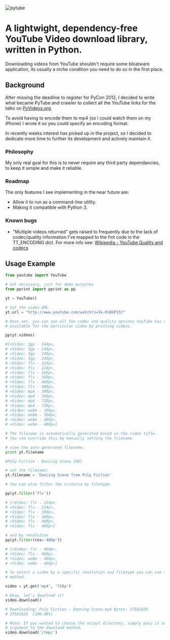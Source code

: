 ![pytube](https://s3.amazonaws.com/assets.nickficano.com/pytube_logo.png)

# A lightwight, dependency-free YouTube Video download library, written in Python.

Downloading videos from YouTube shouldn't require some bloatware application,
its usually a niche condition you need to do so in the first place.

## Background

After missing the deadline to register for PyCon 2012, I decided to write what
became PyTube and crawler to collect all the YouTube links for the talks
on [PyVideos.org](http://pyvideo.org/).

To avoid having to encode them to mp4 (so I could watch them on my iPhone)
I wrote it so you could specify an encoding format.

In recently weeks interest has picked up in the project, so I decided to
dedicate more time to further its development and actively maintain it.

### Philosophy

My only real goal for this is to never require any third party dependancies,
to keep it simple and make it reliable.

### Roadmap

The only features I see implementing in the near future are:

- Allow it to run as a command-line utility. 
- Making it compatible with Python 3.

### Known bugs
- "Multiple videos returned" gets raised to frequently due to the lack 
  of codec/quality information I've mapped to the fmt code in the TT_ENCODING
  dict. For more info see: [Wikipedia - YouTube Quality and codecs](http://en.wikipedia.org/wiki/YouTube#Quality_and_codecs) 

## Usage Example

``` python
from youtube import YouTube

# not necessary, just for demo purposes
from pprint import pprint as pp

yt = YouTube()

# Set the video URL.
yt.url = "http://www.youtube.com/watch?v=Ik-RsDGPI5Y"

# Once set, you can see all the codec and quality options YouTube has made
# available for the perticular video by printing videos.

pp(yt.videos)

#[<Video: 3gp - 144p>,
# <Video: 3gp - 144p>,
# <Video: 3gp - 240p>,
# <Video: 3gp - 240p>,
# <Video: flv - 224p>,
# <Video: flv - 224p>,
# <Video: flv - 360p>,
# <Video: flv - 360p>,
# <Video: flv - 480p>,
# <Video: flv - 480p>,
# <Video: mp4 - 360p>,
# <Video: mp4 - 360p>,
# <Video: mp4 - 720p>,
# <Video: mp4 - 720p>,
# <Video: webm - 360p>,
# <Video: webm - 360p>,
# <Video: webm - 480p>,
# <Video: webm - 480p>]

# The filename is automatically generated based on the video title.
# You can override this by manually setting the filename.

# view the auto generated filename:
print yt.filename

#Pulp Fiction - Dancing Scene [HD]

# set the filename:
yt.filename = 'Dancing Scene from Pulp Fiction'

# You can also filter the criteria by filetype.

pp(yt.filter('flv'))

# [<Video: flv - 224p>,
# <Video: flv - 224p>,
# <Video: flv - 360p>,
# <Video: flv - 360p>,
# <Video: flv - 480p>,
# <Video: flv - 480p>]

# and by resolution
pp(yt.filter(res='480p'))

# [<Video: flv - 480p>,
# <Video: flv - 480p>,
# <Video: webm - 480p>,
# <Video: webm - 480p>]

# to select a video by a specific resolution and filetype you can use the get
# method.

video = yt.get('mp4', '720p')

# Okay, let's download it!
video.download()

# Downloading: Pulp Fiction - Dancing Scene.mp4 Bytes: 37561829
# 37561829  [100.00%]

# Note: If you wanted to choose the output directory, simply pass it as an 
# argument to the download method.
video.download('/tmp/')
```
